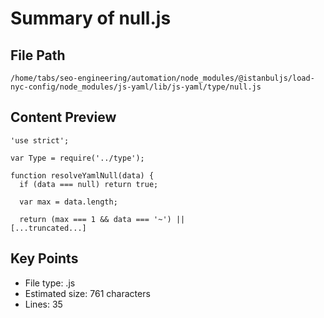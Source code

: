 # Summary of null.js
  
## File Path
`/home/tabs/seo-engineering/automation/node_modules/@istanbuljs/load-nyc-config/node_modules/js-yaml/lib/js-yaml/type/null.js`

## Content Preview
```
'use strict';

var Type = require('../type');

function resolveYamlNull(data) {
  if (data === null) return true;

  var max = data.length;

  return (max === 1 && data === '~') ||
[...truncated...]
```

## Key Points
- File type: .js
- Estimated size: 761 characters
- Lines: 35
